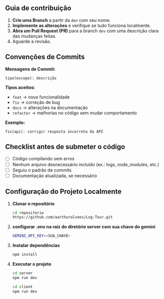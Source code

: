 ## Guia de contribuição

1. **Crie uma Branch** a partir da `dev` com seu nome.  
2. **Implemente as alterações** e verifique se tudo funciona localmente.  
3. **Abra um Pull Request (PR)** para a branch `dev` com uma descrição clara das mudanças feitas.  
4. Aguarde a revisão.

## Convenções de Commits

**Mensagens de Commit:**
```
tipo(escopo): descrição
```

**Tipos aceitos:**
- `feat` → nova funcionalidade  
- `fix` → correção de bug  
- `docs` → alterações na documentação  
- `refactor` → melhorias no código sem mudar comportamento  

**Exemplo:**
```
fix(api): corrigir resposta incorreta da API
```

## Checklist antes de submeter o código

- [ ] Código compilando sem erros  
- [ ] Nenhum arquivo desnecessário incluído (ex.: logs, node_modules, etc.)  
- [ ] Seguiu o padrão de commits 
- [ ] Documentação atualizada, se necessário  

##  Configuração do Projeto Localmente

1. **Clonar o repositório**
   ```bash
   cd repositorio
   https://github.com/aarthuralvees/Log-Tour.git
   ```
   
2. **configurar .env na raiz do diretório server com sua chave do gemini**
   ```bash
   GEMINI_API_KEY=<SUA_CHAVE>
   ```

3. **Instalar dependências**
   ```bash
   npm install
   ```

4. **Executar o projeto**

   ```bash
   cd server
   npm run dev
   ```

   ```bash
   cd client
   npm run dev
   ```

